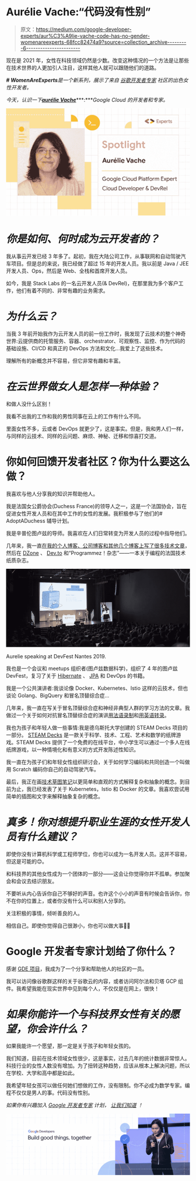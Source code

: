 # Aurélie Vache:“代码没有性别”

> 原文：<https://medium.com/google-developer-experts/aur%C3%A9lie-vache-code-has-no-gender-womenareexperts-68fcc82474a9?source=collection_archive---------6----------------------->

现在是 2021 年，女性在科技领域仍然是少数。改变这种情况的一个方法是让那些在技术世界的人更加引人注目，这样其他人就可以跟随他们的道路。

***# WomenAreExperts****是一个新系列，展示了来自* [*谷歌开发者专家*](https://developers.google.com/community/experts) *社区的出色女性开发者。*

*今天，认识一下*[***aurélie Vache***](https://twitter.com/aurelievache)***:****Google Cloud 的开发者和专家。*

![](img/c3dd58b68b749a456a7151e8dc65c498.png)

# ***你是如何、何时成为云开发者的？***

我从事云开发已经 3 年多了。起初，我在大陆公司工作，从事联网和自动驾驶汽车项目。但是总的来说，我已经做了超过 15 年的开发人员。我以前是 Java / JEE 开发人员、Ops，然后是 Web、全栈和首席开发人员。

如今，我是 Stack Labs 的一名云开发人员(& DevRel)，在那里我为多个客户工作，他们有着不同的、非常有趣的业务需求。

# *为什么云？*

当我 3 年前开始我作为云开发人员的前一份工作时，我发现了云技术的整个神奇世界:云提供商的托管服务、容器、orchestrator、可观察性、监控、作为代码的基础设施、CI/CD 和真正的 DevOps 方法和文化…我爱上了这些技术。

理解所有的新概念并不容易，但它非常有趣和丰富。

# *在云世界做女人是怎样一种体验？*

和做人没什么区别！

我看不出我的工作和我的男性同事在云上的工作有什么不同。

里面女性不多，云或者 DevOps 就更少了，这是事实。但是，我和男人们一样，与同样的云技术、同样的云问题、麻烦、神秘、迁移和惊喜打交道。

# 你如何回馈开发者社区？你为什么要这么做？

我喜欢与他人分享我的知识并帮助他人。

我是法国女公爵协会(Duchess France)的领导人之一，这是一个法国协会，旨在促进女性开发人员和在其中工作的女性的发展。我积极参与了他们的# AdoptADuchess 辅导计划。

我是辛普伦图卢兹的导师。我喜欢在人们日常转变为开发人员的过程中指导他们。

几年来，我一直[在我的个人博客、公司博客和其他几个博客上写了很多技术文章](http://scraly.com/#publication)，然后在 [DZone](https://dzone.com/users/170858/scraly.html) 、 [Dev.to](https://dev.to/aurelievache) 和“Programmez！杂志”——一本关于编程的法国技术纸质杂志。

![](img/6233c6d13042e8aaa8013a5f7ba3ca71.png)

Aurelie speaking at DevFest Nantes 2019.

我也是一个会议和 meetups 组织者(图卢兹数据科学)，组织了 4 年的图卢兹 DevFest，复习了关于 [Hibernate](https://www.packtpub.com/product/mastering-hibernate/9781782175339) 、 [JPA](https://antoniogoncalves.org/2019/05/20/welcome-my-fascicle-on-jpa/) 和 DevOps 的书籍。

我是一个公共演讲者:我谈论像 Docker、Kubernetes、Istio 这样的云技术，但也谈论 Golang、BigQuery 和冒名顶替综合症…

几年来，我一直在写关于冒名顶替综合症和神经非典型人群的学习方法的文章。我做过一个关于如何对抗冒名顶替综合症的演讲[用法语录制](https://www.youtube.com/watch?v=7IxY7XkHSNU&t=171s)和[用英语转录](https://dev.to/aurelievache/moving-forward-the-impostor-syndrome-3hlm)。

我也为孩子和年轻人做一些事情:我是德乌斯托大学创建的 STEAM Decks 项目的一部分。 [STEAM Decks](https://steamdecks.deusto.es/#/) 是一款关于科学、技术、工程、艺术和数学的纸牌游戏。STEAM Decks 提供了一个免费的在线平台，中小学生可以通过一个多人在线纸牌游戏，以一种情境化和有意义的方式开发陈述性知识。

我一直在为孩子们和年轻女性组织研讨会，关于如何学习编码和共同创造一个叫做用 Scratch 编码你自己的自动驾驶汽车。

最后，我正在画[技术草图笔记](https://gumroad.com/aurelievache)以更简单和直观的方式解释复杂和抽象的概念。到目前为止，我已经发表了关于 Kubernetes，Istio 和 Docker 的文章。我喜欢尝试用简单的插图和文字来解释抽象复杂的概念。

# *真多！你对想提升职业生涯的女性开发人员有什么建议？*

即使你没有计算机科学或工程师学位，你也可以成为一名开发人员。这并不容易，但这是可能的😊。

和科技界的其他女性成为一个团体的一部分——这会让你觉得你并不孤单。参加聚会和会议去结识朋友。

不要听从内心告诉你自己不够好的声音。也许这个小小的声音有时候会告诉你，你不在你的位置上，或者你没有什么可以和别人分享的。

关注积极的事情，倾听善良的人。

相信自己。即使你觉得自己很渺小，你也可以做大事🙂💪

# Google 开发者专家计划给了你什么？

感谢 [GDE 项目](https://twitter.com/GoogleDevExpert)，我成为了一个分享和帮助他人的社区的一员。

我可以访问像谷歌群这样的关于谷歌云的内容，或者访问阿尔法和贝塔 GCP 组件。我希望我能在现实世界中见到每个人，不仅仅是在网上，很快！

# *如果你能许一个与科技界女性有关的愿望，你会许什么？*

如果我能许一个愿望，那一定是关于孩子和年轻女孩的。

我们知道，目前在技术领域女性很少，这是事实，过去几年的统计数据非常惊人。科技行业的女性人数没有增加。为了扭转这种趋势，应该从根本上解决问题，所以在学校、大学和高中都是如此。

我希望年轻女孩可以做任何她们想做的工作，没有限制。你不必成为数学专家。编程不仅仅是男人的事。代码没有性别。

*如果你有兴趣加入* [*Google 开发者专家*](https://developers.google.com/community/experts) *计划，* [*让我们知道*](https://docs.google.com/forms/d/e/1FAIpQLSf_erRFX8n2Vh_Nv23W0g7807HV01l0H8cZlh9eII190oIPSA/viewform) *！*

![](img/3aa30e1934aa9ddc905de744a1d70d63.png)